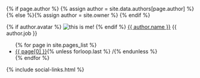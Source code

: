 {% if page.author %} {% assign author = site.data.authors[page.author] %}{% else %}{% assign author = site.owner %} {% endif %}

<div class="cover-card table-cell table-middle">
  {% if author.avatar %}
  <img src="{{ site.url }}/img/{{ author.avatar }}" alt="this is me!" class="avatar">
  {% endif %}
  <a href="{{ site.url }}/" class="author_name">{{ author.name }}</a>
  <span class="author_job">{{ author.job }}</span>
  <span class="author_bio mbm"></span>
  <nav class="nav">
    <ul class="nav-list">
      {% for page in site.pages_list %} 
      <li class="nav-item">
        <a href="{{ site.url }}{{ page[1]  }}">{{ page[0] }}</a>{% unless forloop.last %}
        <span>/</span>{% endunless %}
      </li>
     {% endfor %}
    </ul>
  </nav>
  {% include social-links.html %}
</div>
